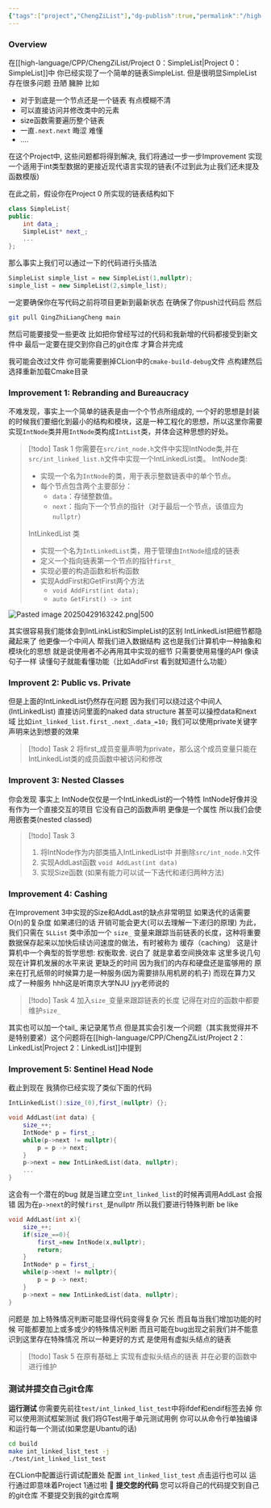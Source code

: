 ```yaml
---
{"tags":["project","ChengZiList"],"dg-publish":true,"permalink":"/high-language/CPP/ChengZiList/Project 1：IntLinkedList/","dgPassFrontmatter":true,"noteIcon":"","created":"2025-08-15T09:39:28.915+08:00","updated":"2025-04-29T22:20:06.626+08:00"}
---
```


### Overview
在[[high-language/CPP/ChengZiList/Project 0：SimpleList\|Project 0：SimpleList]]中 你已经实现了一个简单的链表SimpleList.
但是很明显SimpleList存在很多问题 丑陋 臃肿 比如
- 对于到底是一个节点还是一个链表 有点模糊不清
- 可以直接访问并修改类中的元素
- size函数需要遍历整个链表
- 一直`.next.next` 晦涩 难懂
- ....

在这个Project中, 这些问题都将得到解决, 我们将通过一步一步Improvement 实现一个适用于int类型数据的更接近现代语言实现的链表(不过到此为止我们还未提及函数模版)

在此之前，假设你在Project 0 所实现的链表结构如下
```cpp
class SimpleList{
public:
	int data_;
	SimpleList* next_;
	...
};
```
那么事实上我们可以通过一下的代码进行头插法
```cpp
SimpleList simple_list = new SimpleList(1,nullptr);
simple_list = new SimpleList(2,simple_list);
```

一定要确保你在写代码之前将项目更新到最新状态
在确保了你push过代码后 然后
```bash
git pull QingZhiLiangCheng main
```
然后可能要接受一些更改 比如把你曾经写过的代码和我新增的代码都接受到新文件中
最后一定要在提交到你自己的git仓库 才算合并完成

我可能会改过文件 你可能需要删掉CLion中的`cmake-build-debug`文件 点构建然后选择重新加载Cmake目录
### Improvement 1: Rebranding and Bureaucracy
不难发现，事实上一个简单的链表是由一个个节点所组成的, 一个好的思想是封装的时候我们要细化到最小的结构和模块，这是一种工程化的思想，所以这里你需要实现`IntNode`类并用`IntNode`类构成`IntList`类，并体会这种思想的好处。


> [!todo] Task 1
> 你需要在`src/int_node.h`文件中实现IntNode类,并在`src/int_linked_list.h`文件中实现一个IntLinkedList类。
> IntNode类:
> - 实现一个名为`IntNode`的类，用于表示整数链表中的单个节点。
> - 每个节点包含两个主要部分：
>     - `data`：存储整数值。
>     - `next`：指向下一个节点的指针（对于最后一个节点，该值应为`nullptr`）
> 
> IntLinkedList 类
> - 实现一个名为`IntLinkedList`类，用于管理由`IntNode`组成的链表
> - 定义一个指向链表第一个节点的指针`first_`
> - 实现必要的构造函数和析构函数
> - 实现AddFirst和GetFirst两个方法
> 	- `void AddFirst(int data);`
> 	- `auto GetFirst() -> int`
>
![Pasted image 20250429163242.png|500](/img/user/accessory/Pasted%20image%2020250429163242.png) 

其实很容易我们能体会到IntLinkList和SimpleList的区别 IntLinkedList把细节都隐藏起来了 他更像一个中间人 帮我们进入数据结构 这也是我们计算机中一种抽象和模块化的思想 就是说使用者不必再用其中实现的细节 只需要使用易懂的API 像读句子一样 读懂句子就能看懂功能（比如AddFirst 看到就知道什么功能）

### Improvent 2: Public vs. Private
但是上面的IntLinkedList仍然存在问题 因为我们可以绕过这个中间人(IntLinkedList) 直接访问里面的naked data structure 甚至可以操控data和next域 比如`int_linked_list.first_.next_.data_=10;`
我们可以使用private关键字声明来达到想要的效果

> [!todo] Task 2
> 将first_成员变量声明为private，那么这个成员变量只能在IntLinkedList类的成员函数中被访问和修改

### Improvent 3: Nested Classes
你会发现 事实上 IntNode仅仅是一个IntLinkedList的一个特性 IntNode好像并没有作为一个直接交互的项目 它没有自己的函数声明 更像是一个属性
所以我们会使用嵌套类(nested classed)

> [!todo] Task 3
> 1. 将IntNode作为内部类插入IntLinkedList中 并删除`src/int_node.h`文件
> 2. 实现AddLast函数 `void AddLast(int data)`
> 3. 实现Size函数 (如果有能力可以试一下迭代和递归两种方法)

### Improvement 4: Cashing
在Improvement 3中实现的Size和AddLast的缺点非常明显
如果迭代的话需要O(n)的复杂度 如果递归的话 开销可能会更大(可以去理解一下递归的原理)
为此，我们只需在 `SLList` 类中添加一个 `size_` 变量来跟踪当前链表的长度，这种将重要数据保存起来以加快后续访问速度的做法，有时被称为 缓存（caching）
这是计算机中一个典型的哲学思想: 权衡取舍. 说白了 就是拿着空间换效率
这里多说几句 现在计算机发展的水平来说 更缺乏的时间 因为我们的内存和硬盘还是蛮够用的 原来在打孔纸带的时候算力是一种服务(因为需要排队用机房的机子) 而现在算力又成了一种服务 hhh这是听南京大学NJU jyy老师说的

> [!todo] Task 4
> 加入`size_`变量来跟踪链表的长度
> 记得在对应的函数中都要维护`size_`

其实也可以加一个tail_ 来记录尾节点 但是其实会引发一个问题（其实我觉得并不是特别要紧）这个问题将在[[high-language/CPP/ChengZiList/Project 2：LinkedList\|Project 2：LinkedList]]中提到

### Improvement 5: Sentinel Head Node
截止到现在 我猜你已经实现了类似下面的代码
``` cpp
IntLinkedList():size_(0),first_(nullptr) {};

void AddLast(int data) {
	size_++;
	IntNode* p = first_;
	while(p->next != nullptr){
		p = p -> next;
	}
	p->next = new IntLinkedList(data, nullptr);
	...
}
```
这会有一个潜在的bug 就是当建立空`int_linked_list`的时候再调用AddLast 会报错 因为在`p->next`的时候`first_`是nullptr
所以我们要进行特殊判断 be like
```cpp
void AddLast(int x){
	size_++;
	if(size_==0){
		first_=new IntNode(x,nullptr);
		return;
	}
	IntNode* p = first_;
	while(p->next != nullptr){
		p = p -> next;
	}
	p->next = new IntLinkedList(data, nullptr);
}
```

问题是 加上特殊情况判断可能显得代码变得复杂 冗长
而且每当我们增加功能的时候 可能都要加上或多或少的特殊情况判断 而且可能在bug出现之前我们并不能意识到这里存在特殊情况
所以一种更好的方式 是使用有虚拟头结点的链表

> [!todo] Task 5
> 在原有基础上 实现有虚拟头结点的链表 并在必要的函数中进行维护

### 测试并提交自己git仓库
**运行测试**
你需要先前往`test/int_linked_list_test`中将ifdef和endif标签去掉
你可以使用测试框架测试 我们将GTest用于单元测试用例 你可以从命令行单独编译和运行每一个测试(如果您是Ubantu的话)
```bash
cd build
make int_linked_list_test -j
./test/int_linked_list_test
```
在CLion中配置运行调试配置处 配置 `int_linked_list_test` 点击运行也可以
运行通过即意味着Project 1通过啦 🥰
**提交您的代码**
您可以将自己的代码提交到自己的git仓库 不要提交到我的git仓库啊